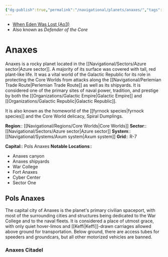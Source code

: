 ```yaml
---
{"dg-publish":true,"permalink":"/navigational/planets/anaxes/","tags":["map","planet","core","azure","unfinished","perlemian"]}
---
```


- [When Eden Was Lost (Ao3)](https://archiveofourown.org/works/19334440/chapters/45992584)
- Also known as *Defender of the Core*
# Anaxes

Anaxes is a rocky planet located in the [[Navigational/Sectors/Azure sector\|Azure sector]]. A majority of its surface was covered with tall, red plant-like life. It was a vital world of the Galactic Republic for its role in protecting the Core Worlds from attacks along the [[Navigational/Perlemian Trade Route\|Perlemian Trade Route]] as well as its shipyards. It is considered one of the primary sites of naval power, tradition, and prestige by both the [[Organizations/Galactic Empire\|Galactic Empire]] and [[Organizations/Galactic Republic\|Galactic Republic]]. 

It is also known as the homeworld of the [[fyrnock species\|fyrnock species]] and the Core World delicacy, Spiral Dumplings.

**Region**::  [[Navigational/Regions/Core Worlds\|Core Worlds]]
**Sector**::  [[Navigational/Sectors/Azure sector\|Azure sector]]
**System**::  [[Navigational/Systems/Axum system\|Axum system]]
**Grid**::  R-7

**Capital**::  Pols Anaxes
**Notable Locations**::
- Anaxes canyon
- Anaxes shipyards
- War College
- Fort Anaxes
- Cyber Center
- Sector One

## Pols Anaxes

The capital city of Anaxes is the planet's primary civilian spaceport, with most of the surrounding cities and structures being dedicated to the War College and to the naval fleets. It is considered a place of utmost grace, with only quiet hover-limos and [[Keffi\|Keffi]]-drawn carriages allowed above ground for transportation. Below ground, there are access tubes for speeders and groundcars, but all other motorized vehicles are banned. 

### Anaxes Citadel